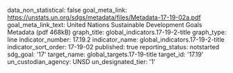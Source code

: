 data_non_statistical: false
goal_meta_link: https://unstats.un.org/sdgs/metadata/files/Metadata-17-19-02a.pdf
goal_meta_link_text: United Nations Sustainable Development Goals Metadata (pdf 468kB)
graph_title: global_indicators.17-19-2-title
graph_type: line
indicator_number: 17.19.2
indicator_name: global_indicators.17-19-2-title
indicator_sort_order: 17-19-02
published: true
reporting_status: notstarted
sdg_goal: '17'
target_name: global_targets.17-19-title
target_id: '17.19'
un_custodian_agency: UNSD
un_designated_tier: '1'